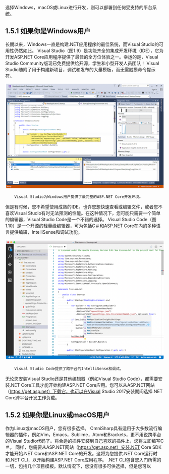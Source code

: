 选择Windows，macOS或Linux进行开发，则可以部署到任何受支持的平台系统。

## 1.5.1 如果你是Windows用户

长期以来，Windows一直是构建.NET应用程序的最佳系统，而Visual Studio的可用性仍然如此。
Visual Studio（图1.9）是功能齐全的集成开发环境（IDE），它为开发ASP.NET Core应用程序提供了最佳的全方位体验之一。幸运的是，Visual Studio Community版现已免费提供给开源，学生和小型开发人员团队！ Visual Studio随附了用于构建新项目，调试和发布的大量模板，而无需触摸命令提示符。

![1.9](/static/1.9.png)

        Visual Studio为Windows用户提供了最完整的ASP.NET Core开发环境。

但是有时候，您不希望使用成熟的IDE。也许您想快速查看或编辑文件，或者您不喜欢Visual Studio有时无法预测的性能。在这种情况下，您可能只需要一个简单的编辑器，Visual Studio Code是一个不错的选择。 Visual Studio Code（图1.10）是一个开源的轻量级编辑器，可为包括C＃和ASP.NET Core在内的多种语言提供编辑，IntelliSense和调试功能。

![1.10](/static/1.10.png)

        Visual Studio Code提供了跨平台的IntelliSense和调试。

无论您安装Visual Studio还是其他编辑器（例如Visual Studio Code），都需要安装.NET Core工具才能开始构建ASP.NET Core应用。您可以从ASP.NET网站（https://get.asp.net）下载它，也可以在Visual Studio 2017安装期间选择.NET Core跨平台开发工作负载。

## 1.5.2 如果你是Linux或macOS用户

作为Linux或macOS用户，您有很多选择。 OmniSharp具有适用于大多数流行编辑器的插件，例如Vim，Emacs，Sublime，Atom和Brackets，更不用说跨平台的Visual Studio代码了。将合适的插件安装到自己喜欢的插件上，您将立即编写C＃。
同样，您需要从ASP.NET网站（https://get.asp.net）安装.NET Core SDK才能开始.NET Core和ASP.NET Core的开发。这将为您提供.NET Core运行时和.NET CLI，以开始构建ASP.NET Core应用程序。
.NET CLI包含您入门所需的一切，包括几个项目模板。默认情况下，您没有很多可供选择，但是您可以
